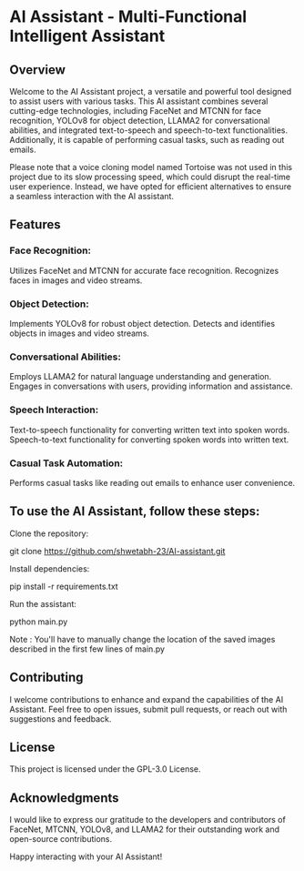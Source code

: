 # AI Assistant - Multi-Functional Intelligent Assistant
## Overview
Welcome to the AI Assistant project, a versatile and powerful tool designed to assist users with various tasks. This AI assistant combines several cutting-edge technologies, including FaceNet and MTCNN for face recognition, YOLOv8 for object detection, LLAMA2 for conversational abilities, and integrated text-to-speech and speech-to-text functionalities. Additionally, it is capable of performing casual tasks, such as reading out emails.

Please note that a voice cloning model named Tortoise was not used in this project due to its slow processing speed, which could disrupt the real-time user experience. Instead, we have opted for efficient alternatives to ensure a seamless interaction with the AI assistant.

## Features
### Face Recognition:

Utilizes FaceNet and MTCNN for accurate face recognition.
Recognizes faces in images and video streams.

### Object Detection:

Implements YOLOv8 for robust object detection.
Detects and identifies objects in images and video streams.

### Conversational Abilities:

Employs LLAMA2 for natural language understanding and generation.
Engages in conversations with users, providing information and assistance.

### Speech Interaction:

Text-to-speech functionality for converting written text into spoken words.
Speech-to-text functionality for converting spoken words into written text.

### Casual Task Automation:

Performs casual tasks like reading out emails to enhance user convenience.


## To use the AI Assistant, follow these steps:

Clone the repository:

git clone https://github.com/shwetabh-23/AI-assistant.git

Install dependencies:

pip install -r requirements.txt

Run the assistant:

python main.py

Note : You'll have to manually change the location of the saved images described in the first few lines of main.py

## Contributing
I welcome contributions to enhance and expand the capabilities of the AI Assistant. Feel free to open issues, submit pull requests, or reach out with suggestions and feedback.

## License
This project is licensed under the GPL-3.0 License.

## Acknowledgments
I would like to express our gratitude to the developers and contributors of FaceNet, MTCNN, YOLOv8, and LLAMA2 for their outstanding work and open-source contributions.

Happy interacting with your AI Assistant!